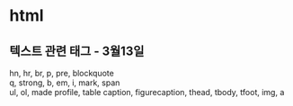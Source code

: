 # html
<h2>텍스트 관련 태그 - 3월13일</h2>
hn, hr, br, p, pre, blockquote<br>
q, strong, b, em, i, mark, span<br>
ul, ol, made profile, table
caption, figurecaption, thead, tbody, tfoot, img, a
